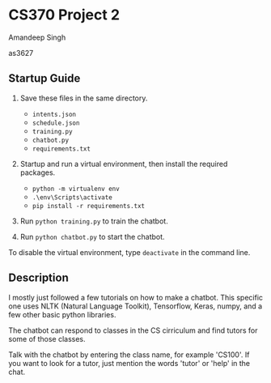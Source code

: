 # CS370 Project 2

Amandeep Singh

as3627

## Startup Guide

1) Save these files in the same directory.
    - `intents.json`
    - `schedule.json`
    - `training.py`
    - `chatbot.py`
    - `requirements.txt`

2) Startup and run a virtual environment, then install the required packages.
    - `python -m virtualenv env`
    - `.\env\Scripts\activate`
    - `pip install -r requirements.txt`

3) Run `python training.py` to train the chatbot.
4) Run `python chatbot.py` to start the chatbot.

To disable the virtual environment, type `deactivate` in the command line.

## Description

I mostly just followed a few tutorials on how to make a chatbot. 
This specific one uses NLTK (Natural Language Toolkit), Tensorflow, Keras, numpy, and a few other basic python libraries. 

The chatbot can respond to classes in the CS cirriculum and find tutors for some of those classes. 

Talk with the chatbot by entering the class name, for example 'CS100'. 
If you want to look for a tutor, just mention the words 'tutor' or 'help' in the chat. 
